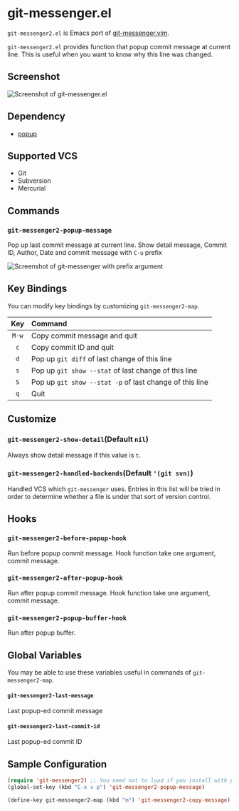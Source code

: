 # git-messenger.el

`git-messenger2.el` is Emacs port of [git-messenger.vim](https://github.com/rhysd/git-messenger.vim).

`git-messenger2.el` provides function that popup commit message at current line.
This is useful when you want to know why this line was changed.


## Screenshot

![Screenshot of git-messenger.el](image/git-messenger.png)


## Dependency

* [popup](https://github.com/auto-complete/popup-el)


## Supported VCS

- Git
- Subversion
- Mercurial


## Commands

### `git-messenger2-popup-message`

Pop up last commit message at current line. Show detail message, Commit ID, Author,
Date and commit message with `C-u` prefix

![Screenshot of git-messenger with prefix argument](image/git-messenger-detail.png)


## Key Bindings

You can modify key bindings by customizing `git-messenger2-map`.

| Key                  | Command                                                 |
|:--------------------:|:--------------------------------------------------------|
| `M-w`                | Copy commit message and quit                            |
| `c`                  | Copy commit ID and quit                                 |
| `d`                  | Pop up `git diff` of last change of this line           |
| `s`                  | Pop up `git show --stat` of last change of this line    |
| `S`                  | Pop up `git show --stat -p` of last change of this line |
| `q`                  | Quit                                                    |


## Customize

### `git-messenger2-show-detail`(Default `nil`)

Always show detail message if this value is `t`.

### `git-messenger2-handled-backends`(Default `'(git svn)`)

Handled VCS which `git-messenger` uses.
Entries in this list will be tried in order to determine whether a
file is under that sort of version control.

## Hooks

### `git-messenger2-before-popup-hook`

Run before popup commit message. Hook function take one argument, commit message.

### `git-messenger2-after-popup-hook`

Run after popup commit message. Hook function take one argument, commit message.

### `git-messenger2-popup-buffer-hook`

Run after popup buffer.


## Global Variables

You may be able to use these variables useful in commands of `git-messenger2-map`.

#### `git-messenger2-last-message`

Last popup-ed commit message

#### `git-messenger2-last-commit-id`

Last popup-ed commit ID


## Sample Configuration

```lisp
(require 'git-messenger2) ;; You need not to load if you install with package.el
(global-set-key (kbd "C-x v p") 'git-messenger2-popup-message)

(define-key git-messenger2-map (kbd "m") 'git-messenger2-copy-message)
```
